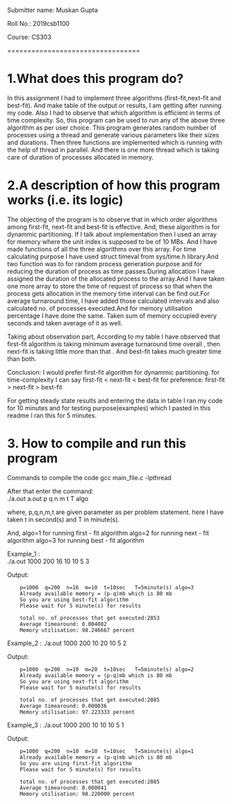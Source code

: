 Submitter name: Muskan Gupta

Roll No.:   2019csb1100

Course: CS303

=================================

# 1.What does this program do? 


In this assignment I had to implement three algorithms (first-fit,next-fit and best-fit).
And make table of the output or results, I am getting after running my code.
Also I had to observe that which algorithm is efficient in terms of time complexity.
So, this program can be used to run any of the above three algorithm as per user choice.
This program generates random number of processes using a thread and generate various parameters like their sizes and durations.
Then three functions are implemented which is running with the help of thread in parallel.
And there is one more thread which is taking care of duration of processes allocated in memory.




# 2.A description of how this program works (i.e. its logic) 

The objecting of the program is to observe that in which order algorithms among first-fit, next-fit and best-fit is effective.
And, these algorithm is for dynammic partitioning. 
If I talk about implementation then I used an array for memory where the unit index is supposed to be of 10 MBs.
And I have made functions of all the three algorithms over this array. 
For time calculating purpose I have used struct timeval from sys/time.h library.And two function was to for random process generation purpose and for reducing the duration of process as time passes.During allocation I have assigned the duration of the allocated process to the array.And I have taken one more array to store the time of request of process so that when the process gets allocation in the memory time interval can be find out.For average turnaround time, I have added those calculated intervals and also calculated no. of processes executed.And for memory utilisation percentage I have done the same. Taken sum of memory occupied every seconds and taken average of it as well.


Taking about observation part, According to my table I have observed that first-fit algorithm is taking minimum average turnaround time overall , then next-fit is taking little more than that . And best-fit takes much greater time than both.

Conclusion: 
I would prefer first-fit algorithm for dynammic partitioning.
for time-complexity I can say first-fit < next-fit < best-fit
for preference: first-fit > next-fit > best-fit

For getting steady state results and entering the data in table I ran my code for 10 minutes and for testing purpose(examples) which I pasted in this readme I ran this for 5 minutes.

 
# 3. How to compile and run this program

Commands to compile the code
        gcc main_file.c -lpthread

After that enter the command:  
        ./a.out a.out p q n m t T algo


where, 
p,q,n,m,t are given parameter as per problem statement.
here I have taken t in second(s) and T in minute(s).

And, algo=1 for running first - fit algorithm
algo=2 for running next - fit algorithm
algo=3 for running best - fit algorithm

Example_1 :  
        ./a.out 1000 200 16 10 10 5 3                     

Output:

        p=1000  q=200  n=16  m=10  t=10sec   T=5minute(s) algo=3
        Already available memory = (p-q)mb which is 80 mb
        So you are using best-fit algorithm
        Please wait for 5 minute(s) for results

        total no. of processes that get executed:2853
        Average timearound: 0.004082
        Memory utilisation: 98.246667 percent


Example_2 : 
        ./a.out 1000 200 10 20 10 5 2                         

Output:

        p=1000  q=200  n=10  m=20  t=10sec   T=5minute(s) algo=2
        Already available memory = (p-q)mb which is 80 mb
        So you are using next-fit algorithm
        Please wait for 5 minute(s) for results

        total no. of processes that get executed:2085
        Average timearound: 0.000036
        Memory utilisation: 97.223333 percent


Example_3 : 
        ./a.out 1000 200 10 10 10 5 1                             

Output:

        p=1000  q=200  n=10  m=10  t=10sec   T=5minute(s) algo=1
        Already available memory = (p-q)mb which is 80 mb
        So you are using first-fit algorithm
        Please wait for 5 minute(s) for results

        total no. of processes that get executed:2085
        Average timearound: 0.000041
        Memory utilisation: 98.220000 percent

